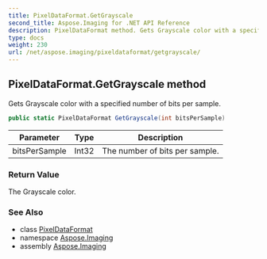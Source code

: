 ```yaml
---
title: PixelDataFormat.GetGrayscale
second_title: Aspose.Imaging for .NET API Reference
description: PixelDataFormat method. Gets Grayscale color with a specified number of bits per sample
type: docs
weight: 230
url: /net/aspose.imaging/pixeldataformat/getgrayscale/
---
```

## PixelDataFormat.GetGrayscale method

Gets Grayscale color with a specified number of bits per sample.

```csharp
public static PixelDataFormat GetGrayscale(int bitsPerSample)
```

| Parameter | Type | Description |
| --- | --- | --- |
| bitsPerSample | Int32 | The number of bits per sample. |

### Return Value

The Grayscale color.

### See Also

* class [PixelDataFormat](../)
* namespace [Aspose.Imaging](../../pixeldataformat/)
* assembly [Aspose.Imaging](../../../)



